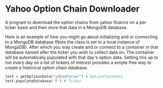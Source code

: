 # Yahoo Option Chain Downloader
 A program to download the option chains from yahoo finance on a per ticker basis and then store that data in a MongoDB database.



Here is an example of how you might go about initializing and or connecting to a MongoDB database (Note the class is set to a local instance of MongoDB).
After which you may create and or connect to a container in that database named after the ticker you wish to collect data on.
The container will be automatically populated with that day's option data. 
Setting this up to run every day on a list of tickers of interest provides a simple free way to create a historical option chain database.

```python
test = getOptionsData("yahooParser") # OptionChainData
test.populateDatabase('F') # Ticker
```